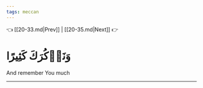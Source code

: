 ```yaml
---
tags: meccan
---
```


👈 [[20-33.md|Prev]] | [[20-35.md|Next]] 👉

# وَنَذۡكُرَكَ كَثِيرًا

And remember You much

---

